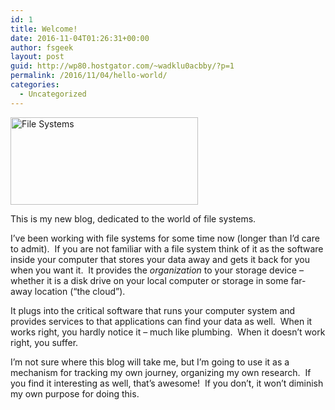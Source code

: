 ```yaml
---
id: 1
title: Welcome!
date: 2016-11-04T01:26:31+00:00
author: fsgeek
layout: post
guid: http://wp80.hostgator.com/~wadklu0acbby/?p=1
permalink: /2016/11/04/hello-world/
categories:
  - Uncategorized
---
```

<img class="alignnone size-medium wp-image-5" src="https://i2.wp.com/fsgeek.ca/wp-content/uploads/2016/11/llsfs4-300x140.jpg?resize=300%2C140" alt="File Systems" width="300" height="140" srcset="https://i0.wp.com/fsgeek.ca/wp-content/uploads/2016/11/llsfs4.jpg?resize=300%2C140&ssl=1 300w, https://i0.wp.com/fsgeek.ca/wp-content/uploads/2016/11/llsfs4.jpg?w=613&ssl=1 613w" sizes="(max-width: 300px) 100vw, 300px" data-recalc-dims="1" />

This is my new blog, dedicated to the world of file systems.

I&#8217;ve been working with file systems for some time now (longer than I&#8217;d care to admit).  If you are not familiar with a file system think of it as the software inside your computer that stores your data away and gets it back for you when you want it.  It provides the _organization_ to your storage device &#8211; whether it is a disk drive on your local computer or storage in some far-away location (&#8220;the cloud&#8221;).

It plugs into the critical software that runs your computer system and provides services to that applications can find your data as well.  When it works right, you hardly notice it &#8211; much like plumbing.  When it doesn&#8217;t work right, you suffer.

I&#8217;m not sure where this blog will take me, but I&#8217;m going to use it as a mechanism for tracking my own journey, organizing my own research.  If you find it interesting as well, that&#8217;s awesome!  If you don&#8217;t, it won&#8217;t diminish my own purpose for doing this.
